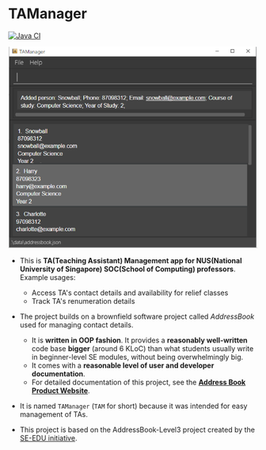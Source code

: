 # TAManager
[![Java CI](https://github.com/AY2324S1-CS2103-T10-1/tp/actions/workflows/gradle.yml/badge.svg)](https://github.com/AY2324S1-CS2103-W14-1/tp/actions/workflows/gradle.yml)

![Ui](docs/images/Ui.png)

* This is **TA(Teaching Assistant) Management app for NUS(National University of Singapore) SOC(School of Computing) professors**.<br>
  Example usages:
  * Access TA's contact details and availability for relief classes
  * Track TA's renumeration details
* The project builds on a brownfield software project called _AddressBook_ used for managing contact details.
  * It is **written in OOP fashion**. It provides a **reasonably well-written** code base **bigger** (around 6 KLoC) than what students usually write in beginner-level SE modules, without being overwhelmingly big.
  * It comes with a **reasonable level of user and developer documentation**.
  * For detailed documentation of this project, see the **[Address Book Product Website](https://se-education.org/addressbook-level3)**.
* It is named `TAManager` (`TAM` for short) because it was intended for easy management of TAs.

* This project is based on the AddressBook-Level3 project created by the [SE-EDU initiative](https://se-education.org).
